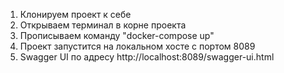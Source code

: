 1. Клонируем проект к себе
2. Открываем терминал в корне проекта
3. Прописываем команду "docker-compose up"
4. Проект запустится на локальном хосте с портом 8089
5. Swagger UI по адресу http://localhost:8089/swagger-ui.html
